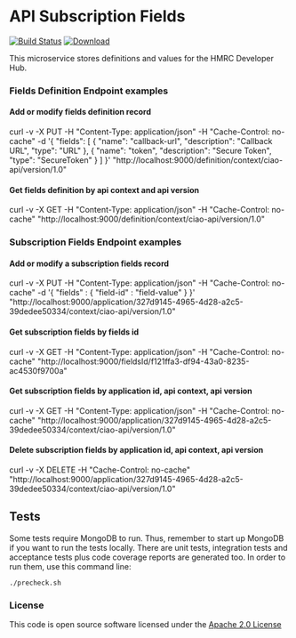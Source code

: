 # API Subscription Fields

[![Build Status](https://travis-ci.org/hmrc/api-subscription-fields.svg)](https://travis-ci.org/hmrc/api-subscription-fields) [ ![Download](https://api.bintray.com/packages/hmrc/releases/api-subscription-fields/images/download.svg) ](https://bintray.com/hmrc/releases/api-subscription-fields/_latestVersion)

This microservice stores definitions and values for the HMRC Developer Hub.

### Fields Definition Endpoint examples

#### Add or modify fields definition record
curl -v -X PUT -H "Content-Type: application/json"  -H "Cache-Control: no-cache" -d '{ "fields": [ { "name": "callback-url", "description": "Callback URL", "type": "URL" }, { "name": "token", "description": "Secure Token", "type": "SecureToken" } ] }' "http://localhost:9000/definition/context/ciao-api/version/1.0"


#### Get fields definition by api context and api version
curl -v -X GET -H "Content-Type: application/json"  -H "Cache-Control: no-cache" "http://localhost:9000/definition/context/ciao-api/version/1.0"



### Subscription Fields Endpoint examples

#### Add or modify a subscription fields record
curl -v -X PUT -H "Content-Type: application/json"  -H "Cache-Control: no-cache" -d '{ "fields" : { "field-id" : "field-value" } }' "http://localhost:9000/application/327d9145-4965-4d28-a2c5-39dedee50334/context/ciao-api/version/1.0"

#### Get subscription fields by fields id
curl -v -X GET -H "Content-Type: application/json"  -H "Cache-Control: no-cache" "http://localhost:9000/fieldsId/f121ffa3-df94-43a0-8235-ac4530f9700a"

#### Get subscription fields by application id, api context, api version 
curl -v -X GET -H "Content-Type: application/json"  -H "Cache-Control: no-cache" "http://localhost:9000/application/327d9145-4965-4d28-a2c5-39dedee50334/context/ciao-api/version/1.0"

#### Delete subscription fields by application id, api context, api version
curl -v -X DELETE -H "Cache-Control: no-cache" "http://localhost:9000/application/327d9145-4965-4d28-a2c5-39dedee50334/context/ciao-api/version/1.0"


## Tests
Some tests require MongoDB to run. 
Thus, remember to start up MongoDB if you want to run the tests locally.
There are unit tests, integration tests and acceptance tests plus code coverage reports are generated too.
In order to run them, use this command line:
```
./precheck.sh
```


### License

This code is open source software licensed under the [Apache 2.0 License]("http://www.apache.org/licenses/LICENSE-2.0.html")
